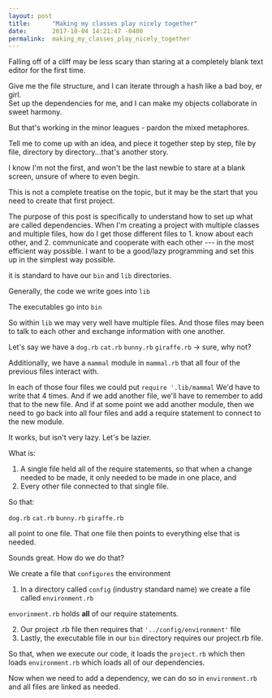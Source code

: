 ```yaml
---
layout: post
title:      "Making my classes play nicely together"
date:       2017-10-04 14:21:47 -0400
permalink:  making_my_classes_play_nicely_together
---
```



Falling off of a cliff may be less scary than staring at a completely blank text editor for the first time.

Give me the file structure, and I can iterate through a hash like a bad boy, er girl.  
Set up the dependencies for me, and I can make my objects collaborate in sweet harmony.

But that's working in the minor leagues - pardon the mixed metaphores.

Tell me to come up with an idea, and piece it together step by step, file by file, directory by directory...that's another story.

I know I'm not the first, and won't be the last newbie to stare at a blank screen, unsure of where to even begin.

This is not a complete treatise on the topic, but it may be the start that you need to create that first project.  

The purpose of this post is specifically to understand how to set up what are called dependencies.  When I'm creating a project with multiple classes and multiple files, how do I get those different files to 1. know about each other, and 2. communicate and cooperate with each other --- in the most efficient way possible.  I want to be a good/lazy programming and set this up in the simplest way possible.

it is standard to have our ```bin``` and ```lib``` directories.  

Generally, the code we write goes into ```lib```

The executables go into ```bin```

So within ```lib``` we may very well have multiple files.  And those files may been to talk to each other and exchange information with one another.

Let's say we have a ```dog.rb```    ```cat.rb```  ```bunny.rb```   ```giraffe.rb``` -> sure, why not?

Additionally, we have a ```mammal``` module in ```mammal.rb``` that all four of the previous files interact with.  

In each of those four files we could put ```require '.lib/mammal```
We'd have to write that 4 times.  And if we add another file, we'll have to remember to add that to the new file.  And if at some point we add another module, then we need to go back into all four files and add a require statement to connect to the new module.

It works, but isn't very lazy.  Let's be lazier.

What is:
1. A single file held all of the require statements, so that when a change needed to be made, it only needed to be made in one place, and
2. Every other file connected to that single file.

So that:

```dog.rb```    ```cat.rb```  ```bunny.rb```   ```giraffe.rb```  

all point to one file.  That one file then points to everything else that is needed.

Sounds great. How do we do that?

We create a file that ```configures``` the environment

1. In a directory called ```config``` (industry standard name) we create a file called ```environment.rb```

```envorinment.rb``` holds **all** of our require statements.  

2. Our project .rb file then requires that ```'../config/environment'``` file
3. Lastly, the executable file in our ```bin``` directory requires our project.rb file.

So that, when we execute our code, it loads the ```project.rb``` which then loads ```environment.rb``` which loads all of our dependencies.

Now when we need to add a dependency, we can do so in ```environment.rb``` and all files are linked as needed.

